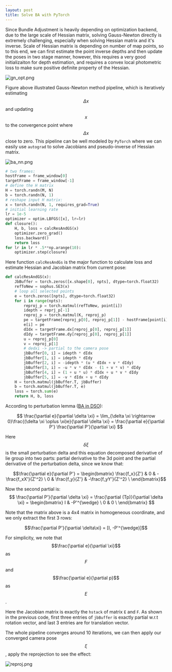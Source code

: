 ```yaml
---
layout: post
title: Solve BA with PyTorch
---
```


Since Bundle Adjustment is heavily depending on optimization backend, due to the large scale of Hessian matrix, solving Gauss-Newton directly is extremely challenging, especially when solving Hessian matrix and it's inverse. Scale of Hessian matrix is depending on number of map points, so to this end, we can first estimate the point inverse depths and then update the poses in two stage manner, however, this requires a very good initializaiton for depth estimation, and requires a convex local photometric loss to make sure positive definite property of the Hessian.

![gn_opt.png]({{site.baseurl}}/images/gn_opt.png)

Figure above illustrated Gauss-Newton method pipeline, which is iteratively estimating $$\Delta x$$ and updating $$x$$ to the convergence point where $$\Delta x$$ close to zero. This pipeline can be well modeled by `PyTorch` where we can easily use `autograd` to solve Jacobians and pseudo-inverse of Hessian matrix.

![ba_nn.png]({{site.baseurl}}/images/ba_nn.png)

```python
# two frames:
hostFrame = frame_window[0]
targetFrame = frame_window[-1]
# define the H matrix
H = torch.randn(M, N)
b = torch.randn(N, 1)
# reshape input H matrix:
x = torch.randn(N, 1, requires_grad=True)
# initial learning rate
lr = 1e-5
optimizer = optim.LBFGS([x], lr=lr)
def closure():
    H, b, loss = calcResAndGS(x)
    optimizer.zero_grad()
    loss.backward()
    return loss
for lr in lr * .5**np.arange(10):
    optimizer.step(closure)
```

Here function `calcResAndGs` is the major function to calculate loss and estimate Hessian and Jacobian matrix from current pose:

```python
def calcResAndGS(x):
    JbBuffer = torch.zeros([x.shape[0], npts], dtype=torch.float32)
    refToNew = sophus.SE3(x)
    # loop all selected points
    e = torch.zeros([npts], dtype=torch.float32)
    for i in range(npts):
        reproj_p = torch.matmul(refToNew, point[i])
        idepth = reprj_p[-1]
        reproj_p = torch.matmul(K, reproj_p)
        pe = targetFrame[reproj_p[0], reproj_p[1]] - hostFrame[point[i][0], point[i][1]]
        e[i] = pe
        dIdx = targetFrame.dx[reproj_p[0], reproj_p[1]]
        dIdy = targetFrame.dy[reproj_p[0], reproj_p[1]]
        u = reproj_p[0]
        v = reproj_p[1]
        # dedxi -> partial to the camera pose
        jbBuffer[0, i] = idepth * dIdx
        jbBuffer[1, i] = idepth * dIdy
        jbBuffer[2, i] = -idepth * (u * dIdx + v * dIdy)
        jbBuffer[3, i] = -u * v * dIdx - (1 + v * v) * dIdy
        jbBuffer[4, i] = (1 + u * u) * dIdx + u * v * dIdy
        jbBuffer[5, i] = -v * dIdx + u * dIdy
    H = torch.matmul(jbBuffer.T, jbBuffer)
    b = torch.matmul(jbBuffer.T, e)
    loss = torch.sum(e)
    return H, b, loss
 ```

According to perturbation lemma ([BA in DSO](https://rancheng.github.io/Bundle-Adjustment-DSO/)):

$$ \frac{\partial e}{\partial \delta \xi} = \lim_{\delta \xi \rightarrow 0}\frac{(\delta \xi \oplus \xi)e}{\partial \delta \xi} = \frac{\partial e}{\partial P'} \frac{\partial P'}{\partial \xi} $$

Here $$\delta \xi$$ is the small perturbation delta and this equation decomposed derivative of lie group into two parts: partial derivative to the 3d point and the partial derivative of the perturbation delta, since we know that:

$$\frac{\partial e}{\partial P'} = \begin{bmatrix} \frac{f_x}{Z'} & 0 & -\frac{f_xX'}{Z'^2} \ 0 & \frac{f_y}{Z'} & -\frac{f_yY'}{Z'^2} \
\end{bmatrix}$$

Now the second partial is: $$ \frac{\partial P'}{\partial \delta \xi} = \frac{\partial (Tp)}{\partial \delta \xi} = \begin{bmatrix} I & -P'^{\wedge} \ 0 & 0 \
\end{bmatrix} $$

Note that the matrix above is a 4x4 matrix in homogeneous coordinate, and we only extract the first 3 rows:

$$\frac{\partial P'}{\partial \delta\xi} = [I, -P'^{\wedge}]$$

For simplicity, we note that $$\frac{\partial e}{\partial \xi}$$ as $$F$$ and $$\frac{\partial e}{\partial p}$$ as $$E$$.

Here the Jacobian matrix is exactly the `hstack` of matrix `E` and `F`. As shown in the previous code, first three entries of `jbBuffer` is exactly partial w.r.t rotation vector, and last 3 entries are for translation vector.

The whole pipeline converges around 10 iterations, we can then apply our converged camera pose $$\xi$$, apply the reprojection to see the effect:

![reproj.png]({{site.baseurl}}/images/reproj.png)
